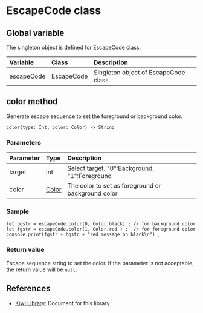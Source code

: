 # EscapeCode class

## Global variable
The singleton object is defined for EscapeCode class.

|Variable   |Class      | Description                           |
|:---       |:---       |:---                                   |
|escapeCode |EscapeCode |Singleton object of EscapeCode class   |

## color method
Generate escape sequence to set the foreground or background color.
````
color(type: Int, color: Color) -> String
````
### Parameters
|Parameter    |Type   |Description                    |
|:---         |:---   |:---                           |
|target       |Int    |Select target. "0":Background, "1":Foreground |
|color        |[Color](https://github.com/steelwheels/KiwiScript/blob/master/KiwiLibrary/Document/Enum/Color.md) |The color to set as foreground or background color|

### Sample
````
let bgstr = escapeCode.color(0, Color.black) ; // for background color
let fgstr = escapeCode.color(1, Color.red ) ;  // for foreground color
console.print(fgstr + bgstr + "red message on black\n") ;
````

### Return value
Escape sequence string to set the color.
If the parameter is not acceptable, the return value will be `null`.

## References
* [Kiwi Library](https://github.com/steelwheels/KiwiScript/blob/master/KiwiLibrary/Document/Library.md): Document for this library
